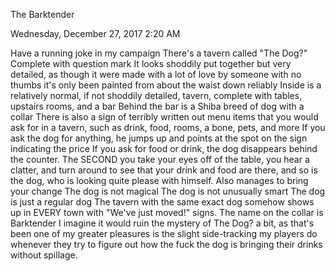The Barktender

Wednesday, December 27, 2017
2:20 AM

Have a running joke in my campaign
There's a tavern called "The Dog?"
Complete with question mark
It looks shoddily put together but very detailed, as though it were made with a lot of love by someone with no thumbs
it's only been painted from about the waist down reliably
Inside is a relatively normal, if not shoddily detailed, tavern, complete with tables, upstairs rooms, and a bar
Behind the bar is a Shiba breed of dog with a collar
There is also a sign of terribly written out menu items that you would ask for in a tavern, such as drink, food, rooms, a bone, pets, and more
If you ask the dog for anything, he jumps up and points at the spot on the sign indicating the price
If you ask for food or drink, the dog disappears behind the counter. The SECOND you take your eyes off of the table, you hear a clatter, and turn around to see that your drink and food are there, and so is the dog, who is looking quite please with himself.
Also manages to bring your change
The dog is not magical
The dog is not unusually smart
The dog is just a regular dog
The tavern with the same exact dog somehow shows up in EVERY town with "We've just moved!" signs.
The name on the collar is Barktender
I imagine it would ruin the mystery of The Dog? a bit, as that's been one of my greater pleasures is the slight side-tracking my players do whenever they try to figure out how the fuck the dog is bringing their drinks without spillage.